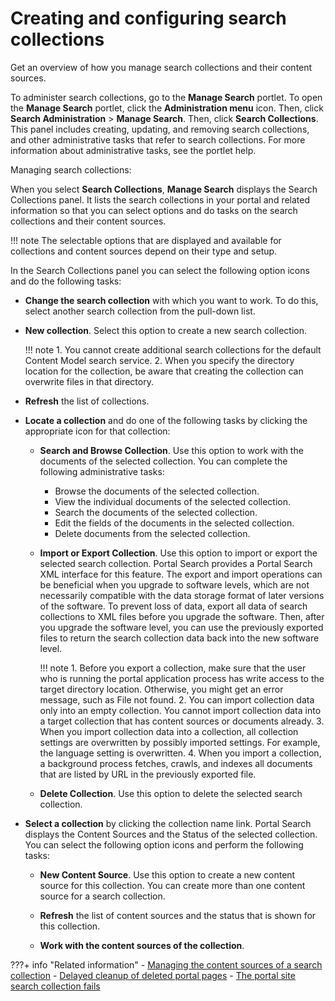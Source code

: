 # Creating and configuring search collections

Get an overview of how you manage search collections and their content sources.

To administer search collections, go to the **Manage Search** portlet. To open the **Manage Search** portlet, click the **Administration menu** icon. Then, click **Search Administration** \> **Manage Search**. Then, click **Search Collections**. This panel includes creating, updating, and removing search collections, and other administrative tasks that refer to search collections. For more information about administrative tasks, see the portlet help.

Managing search collections:

When you select **Search Collections**, **Manage Search** displays the Search Collections panel. It lists the search collections in your portal and related information so that you can select options and do tasks on the search collections and their content sources.

!!! note
    The selectable options that are displayed and available for collections and content sources depend on their type and setup.

In the Search Collections panel you can select the following option icons and do the following tasks:

-   **Change the search collection** with which you want to work. To do this, select another search collection from the pull-down list.
-   **New collection**. Select this option to create a new search collection.

    !!! note
        1.  You cannot create additional search collections for the default Content Model search service.
        2.  When you specify the directory location for the collection, be aware that creating the collection can overwrite files in that directory.

-   **Refresh** the list of collections.
-   **Locate a collection** and do one of the following tasks by clicking the appropriate icon for that collection:

    -   **Search and Browse Collection**. Use this option to work with the documents of the selected collection. You can complete the following administrative tasks:
    
        -   Browse the documents of the selected collection.
        -   View the individual documents of the selected collection.
        -   Search the documents of the selected collection.
        -   Edit the fields of the documents in the selected collection.
        -   Delete documents from the selected collection.

    -   **Import or Export Collection**. Use this option to import or export the selected search collection. Portal Search provides a Portal Search XML interface for this feature. The export and import operations can be beneficial when you upgrade to software levels, which are not necessarily compatible with the data storage format of later versions of the software. To prevent loss of data, export all data of search collections to XML files before you upgrade the software. Then, after you upgrade the software level, you can use the previously exported files to return the search collection data back into the new software level.

        !!! note
            1.  Before you export a collection, make sure that the user who is running the portal application process has write access to the target directory location. Otherwise, you might get an error message, such as File not found.
            2.  You can import collection data only into an empty collection. You cannot import collection data into a target collection that has content sources or documents already.
            3.  When you import collection data into a collection, all collection settings are overwritten by possibly imported settings. For example, the language setting is overwritten.
            4.  When you import a collection, a background process fetches, crawls, and indexes all documents that are listed by URL in the previously exported file.

    -   **Delete Collection**. Use this option to delete the selected search collection.

-   **Select a collection** by clicking the collection name link. Portal Search displays the Content Sources and the Status of the selected collection. You can select the following option icons and perform the following tasks:

    -   **New Content Source**. Use this option to create a new content source for this collection. You can create more than one content source for a search collection.
    -   **Refresh** the list of content sources and the status that is shown for this collection.

    -   **Work with the content sources of the collection**.


???+ info "Related information"
    - [Managing the content sources of a search collection](../setup_search_collections/mng_content_sources_search_collections/index.md)
    - [Delayed cleanup of deleted portal pages](../../../../../deployment/manage/config_portal_behavior/delayed_cleanup/index.md)
    - [The portal site search collection fails](../../hint_tips/srrhinttips_crt_scoll_fails.md) 

